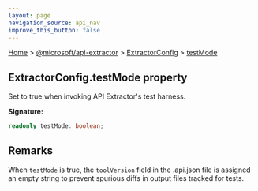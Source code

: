 ```yaml
---
layout: page
navigation_source: api_nav
improve_this_button: false
---
```



[Home](./index.md) &gt; [@microsoft/api-extractor](./api-extractor.md) &gt; [ExtractorConfig](./api-extractor.extractorconfig.md) &gt; [testMode](./api-extractor.extractorconfig.testmode.md)

## ExtractorConfig.testMode property

Set to true when invoking API Extractor's test harness.

<b>Signature:</b>

```typescript
readonly testMode: boolean;
```

## Remarks

When `testMode` is true, the `toolVersion` field in the .api.json file is assigned an empty string to prevent spurious diffs in output files tracked for tests.
